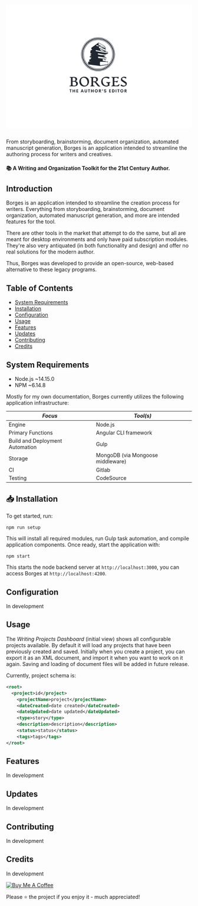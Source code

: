 <h1 align="center">
  <img src="./public/logo.png" alt="Borges">
</h1>


From storyboarding, brainstorming, document organization, automated manuscript generation, Borges is an application intended to streamline the authoring process for writers and creatives.


#### :books: A Writing and Organization Toolkit for the 21st Century Author.

## Introduction

Borges is an application intended to streamline the creation process for writers. Everything from storyboarding, brainstorming, document organization, automated manuscript generation, and more are intended features for the tool.

There are other tools in the market that attempt to do the same, but all are meant for desktop environments and only have paid subscription modules. They're also very antiquated (in both functionality and design) and offer no real solutions for the modern author. 

Thus, Borges was developed to provide an open-source, web-based alternative to these legacy programs.

## Table of Contents

- [System Requirements](#system-requirements)
- [Installation](#installation)
- [Configuration](#configuration)
- [Usage](#usage)
- [Features](#features)
- [Updates](#updates)
- [Contributing](#contributing)
- [Credits](#credits)

## System Requirements
- Node.js ~14.15.0
- NPM ~6.14.8

Mostly for my own documentation, Borges currently utilizes the following application infrastructure:

*Focus*                             |  *Tool(s)*
------------------------------------|------------------------------------------------------------------------------------
Engine                              | Node.js
Primary Functions                   | Angular CLI framework
Build and Deployment Automation     | Gulp
Storage                             | MongoDB (via Mongoose middleware)
CI                                  | Gitlab
Testing                             | CodeSource

## :inbox_tray: Installation

To get started, run:

```
npm run setup
```

This will install all required modules, run Gulp task automation, and compile application components. 
Once ready, start the application with:

```
npm start
```

This starts the node backend server at `http://localhost:3000`, you can access Borges at `http://localhost:4200`. 

## Configuration

In development

## Usage

The *Writing Projects Dashboard* (initial view) shows all configurable projects available. By default it will load any projects that have been previously created and saved. Initially when you create a project, you can export it as an XML document, and import it when you want to work on it again. Saving and loading of document files will be added in future release. 

Currently, project schema is:

```xml
<root>
  <project>id</project>
    <projectName>project</projectName>
    <dateCreated>date created</dateCreated>
    <dateUpdated>date updated</dateUpdated>
    <type>story</type>
    <description>description</description>
    <status>status</status>
    <tags>tags</tags>
</root>
```


## Features

In development

## Updates

In development

## Contributing

In development

## Credits

In development

<a href="https://www.buymeacoffee.com/hieronymousbean" target="_blank">
    <img src="https://www.buymeacoffee.com/assets/img/custom_images/orange_img.png" alt="Buy Me A Coffee" style="height: 41px !important;width: 174px !important;box-shadow: 0px 3px 2px 0px rgba(190, 190, 190, 0.5) !important;-webkit-box-shadow: 0px 3px 2px 0px rgba(190, 190, 190, 0.5) !important;" >
</a>

Please :star: the project if you enjoy it - much appreciated!
